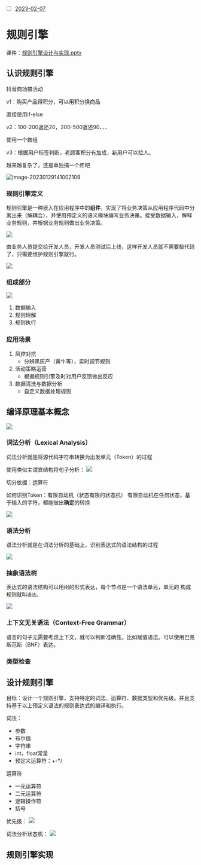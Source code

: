 - [ ] [2023-02-07](2023-02-07)
# 规则引擎

课件：[规则引擎设计与实现.pptx](https://bytedance.feishu.cn/file/boxcnxgWYSIsmyGyGpt3z7dVaJh)


## 认识规则引擎

抖音商场搞活动

v1：购买产品得积分，可以用积分换商品

直接使用if-else

v2：100-200返还20，200-500返还90、、、

使用一个数组

v3：根据用户标签判断，老顾客积分有加成，新用户可以拉人。



越来越复杂了，还是单独搞一个库吧

![image-20230129141002109](https://pic-1257412153.cos.ap-nanjing.myqcloud.com/images/images/2023/01/29/image-20230129141002109-f13030.png)



### 规则引擎定义

规则引擎是一种嵌入在应用程序中的**组件**，实现了将业务决策从应用程序代码中分离出来（解耦合），并使用预定义的语义模块编写业务决策。接受数据输入，解释业务规则，并根据业务规则做出业务决策。

![](https://pic-1257412153.cos.ap-nanjing.myqcloud.com/images/images/2023/01/29/20230129141205-cbd8f8.png)

由业务人员提交给开发人员，开发人员测试后上线，这样开发人员就不需要敲代码了，只需要维护规则引擎就行。

![](https://pic-1257412153.cos.ap-nanjing.myqcloud.com/images/images/2023/01/29/20230129141311-261970.png)

### 组成部分

![](https://pic-1257412153.cos.ap-nanjing.myqcloud.com/images/images/2023/01/29/20230129141704-c7562e.png)

1. 数据输入
2. 规则理解
3. 规则执行

### 应用场景

1. 风控对抗
	- 分辨黑灰产（黄牛等），实时调节规则
2. 活动策略运营
	- 根据规则引擎及时对用户反馈做出反应
3. 数据清洗与数据分析
	- 自定义数据处理规则 

## 编译原理基本概念


![](https://pic-1257412153.cos.ap-nanjing.myqcloud.com/images/images/2023/01/29/20230129142224-559d1f.png)

### 词法分析（Lexical Analysis）

词法分析就是将源代码字符串转换为出发单元（Token）的过程

使用类似主谓宾结构将句子分析：
![](https://pic-1257412153.cos.ap-nanjing.myqcloud.com/images/images/2023/01/29/20230129142641-ee84da.png)

切分依据：运算符

如何识别Token：有限自动机（状态有限的状态机）
有限自动机在任何状态，基于输入的字符，都能做出**确定**的转换

![](https://pic-1257412153.cos.ap-nanjing.myqcloud.com/images/images/2023/01/29/20230129142846-8848d3.png)


### 语法分析

语法分析就是在词法分析的基础上，识别表达式的语法结构的过程

![](https://pic-1257412153.cos.ap-nanjing.myqcloud.com/images/images/2023/01/29/20230129143056-e9bc32.png)




### 抽象语法树

表达式的语法结构可以用树的形式表达，每个节点是一个语法单元，单元的 构成规则就叫`语法`。

![](https://pic-1257412153.cos.ap-nanjing.myqcloud.com/images/images/2023/01/29/20230129143257-23febc.png)

### 上下文无关语法（Context-Free Grammar）

语言的句子无需要考虑上下文，就可以判断准确性。比如赋值语法。可以使用巴克斯范斯（BNF）表达。




### 类型检查







## 设计规则引擎

目标：设计一个规则引擎，支持特定的词法、运算符、数据类型和优先级。并且支持基于以上预定义语法的规则表达式的编译和执行。

词法：

- 参数
- 布尔值
- 字符串
- int，float常量
- 预定义运算符：+-*/

运算符

- 一元运算符
- 二元运算符
- 逻辑操作符
- 括号

优先级：
![](https://pic-1257412153.cos.ap-nanjing.myqcloud.com/images/images/2023/01/29/20230129150157-e9b123.png)

词法分析状态机：
![](https://pic-1257412153.cos.ap-nanjing.myqcloud.com/images/images/2023/01/29/20230129150317-4bc77e.png)


## 规则引擎实现